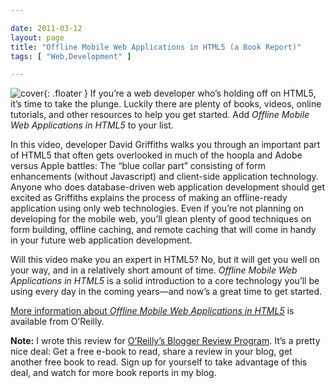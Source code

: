 ```yaml
---

date: 2011-03-12
layout: page
title: "Offline Mobile Web Applications in HTML5 (a Book Report)"
tags: [ "Web,Development" ]

---
```


![cover](/images/content/offline-mobile-web.gif){: .floater }
If you’re a web developer who’s holding off on HTML5, it’s time to take
the plunge. Luckily there are plenty of books, videos, online tutorials,
and other resources to help you get started. Add *Offline Mobile Web
Applications in HTML5* to your list.

In this video, developer David Griffiths walks you through an important
part of HTML5 that often gets overlooked in much of the hoopla and Adobe
versus Apple battles: The “blue collar part” consisting of form
enhancements (without Javascript) and client-side application
technology. Anyone who does database-driven web application development
should get excited as Griffiths explains the process of making an
offline-ready application using only web technologies. Even if you’re
not planning on developing for the mobile web, you’ll glean plenty of
good techniques on form building, offline caching, and remote caching
that will come in handy in your future web application development.

Will this video make you an expert in HTML5? No, but it will get you
well on your way, and in a relatively short amount of time. *Offline
Mobile Web Applications in HTML5* is a solid introduction to a core
technology you’ll be using every day in the coming years&mdash;and now’s
a great time to get started.

[More information about *Offline Mobile Web Applications in
HTML5*](http://oreilly.com/catalog/0636920016571/) is available from
O’Reilly.

**Note:** I wrote this review for [O’Reilly’s Blogger Review
Program](http://oreilly.com/bloggers/). It’s a pretty nice deal: Get a
free e-book to read, share a review in your blog, get another free book
to read. Sign up for yourself to take advantage of this deal, and watch
for more book reports in my blog.
